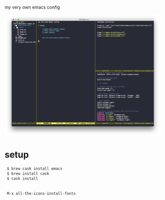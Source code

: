my very own emacs config

![preview](img/preview.png)

# setup

     $ brew cask install emacs
     $ brew install cask
     $ cask install


     M-x all-the-icons-install-fonts

